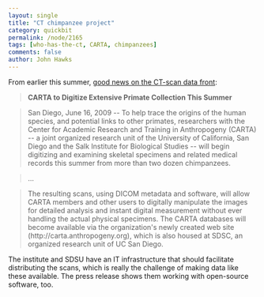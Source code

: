 ```yaml
---
layout: single 
title: "CT chimpanzee project" 
category: quickbit
permalink: /node/2165
tags: [who-has-the-ct, CARTA, chimpanzees] 
comments: false 
author: John Hawks 
---
```


From earlier this summer, <a href="http://www.calit2.net/newsroom/release.php?id=1555">good news on the CT-scan data front</a>: 

<blockquote><b>CARTA to Digitize Extensive Primate Collection This Summer</b></blockquote>

<blockquote>San Diego, June 16, 2009 -- To help trace the origins of the human species, and potential links to other primates, researchers with the Center for Academic Research and Training in Anthropogeny (CARTA) -- a joint organized research unit of the University of California, San Diego and the Salk Institute for Biological Studies -- will begin digitizing and examining skeletal specimens and related medical records this summer from more than two dozen chimpanzees.</blockquote>

<blockquote>...</blockquote>

<blockquote>The resulting scans, using DICOM metadata and software, will allow CARTA members and other users to digitally manipulate the images for detailed analysis and instant digital measurement without ever handling the actual physical specimens. The CARTA databases will become available via the organization's newly created web site (http://carta.anthropogeny.org), which is also housed at SDSC, an organized research unit of UC San Diego.</blockquote>

The institute and SDSU have an IT infrastructure that should facilitate distributing the scans, which is really the challenge of making data like these available. The press release shows them working with open-source software, too. 

